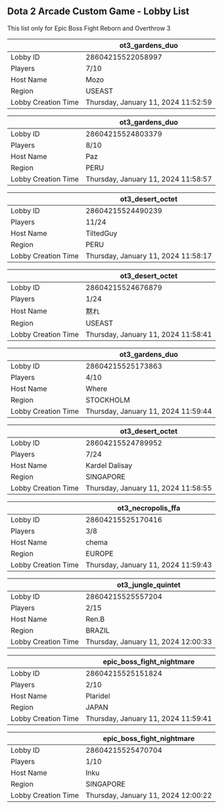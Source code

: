## Dota 2 Arcade Custom Game - Lobby List

This list only for Epic Boss Fight Reborn and Overthrow 3

|  | ot3_gardens_duo |
| ------ | ------ |
| Lobby ID | 28604215522058997 |
| Players | 7/10 |
| Host Name | Mozo |
| Region | USEAST |
| Lobby Creation Time | Thursday, January 11, 2024 11:52:59 |


|  | ot3_gardens_duo |
| ------ | ------ |
| Lobby ID | 28604215524803379 |
| Players | 8/10 |
| Host Name | Paz |
| Region | PERU |
| Lobby Creation Time | Thursday, January 11, 2024 11:58:57 |


|  | ot3_desert_octet |
| ------ | ------ |
| Lobby ID | 28604215524490239 |
| Players | 11/24 |
| Host Name | TiltedGuy |
| Region | PERU |
| Lobby Creation Time | Thursday, January 11, 2024 11:58:17 |


|  | ot3_desert_octet |
| ------ | ------ |
| Lobby ID | 28604215524676879 |
| Players | 1/24 |
| Host Name | 黙れ |
| Region | USEAST |
| Lobby Creation Time | Thursday, January 11, 2024 11:58:41 |


|  | ot3_gardens_duo |
| ------ | ------ |
| Lobby ID | 28604215525173863 |
| Players | 4/10 |
| Host Name | Where |
| Region | STOCKHOLM |
| Lobby Creation Time | Thursday, January 11, 2024 11:59:44 |


|  | ot3_desert_octet |
| ------ | ------ |
| Lobby ID | 28604215524789952 |
| Players | 7/24 |
| Host Name | Kardel Dalisay |
| Region | SINGAPORE |
| Lobby Creation Time | Thursday, January 11, 2024 11:58:55 |


|  | ot3_necropolis_ffa |
| ------ | ------ |
| Lobby ID | 28604215525170416 |
| Players | 3/8 |
| Host Name | chema |
| Region | EUROPE |
| Lobby Creation Time | Thursday, January 11, 2024 11:59:43 |


|  | ot3_jungle_quintet |
| ------ | ------ |
| Lobby ID | 28604215525557204 |
| Players | 2/15 |
| Host Name | Ren.B |
| Region | BRAZIL |
| Lobby Creation Time | Thursday, January 11, 2024 12:00:33 |


|  | epic_boss_fight_nightmare |
| ------ | ------ |
| Lobby ID | 28604215525151824 |
| Players | 2/10 |
| Host Name | Plaridel |
| Region | JAPAN |
| Lobby Creation Time | Thursday, January 11, 2024 11:59:41 |


|  | epic_boss_fight_nightmare |
| ------ | ------ |
| Lobby ID | 28604215525470704 |
| Players | 1/10 |
| Host Name | Inku |
| Region | SINGAPORE |
| Lobby Creation Time | Thursday, January 11, 2024 12:00:22 |


